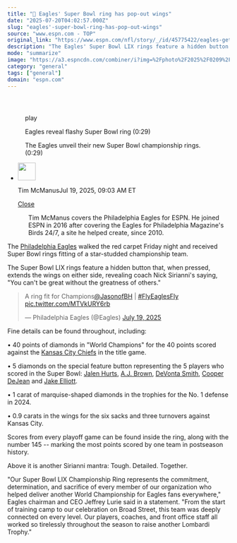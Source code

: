 ```yaml
---
title: "💎 Eagles' Super Bowl ring has pop-out wings"
date: "2025-07-20T04:02:57.000Z"
slug: "eagles'-super-bowl-ring-has-pop-out-wings"
source: "www.espn.com - TOP"
original_link: "https://www.espn.com/nfl/story/_/id/45775422/eagles-get-super-bowl-lix-rings-sirianni-sayings"
description: "The Eagles' Super Bowl LIX rings feature a hidden button that, when pressed, extends the wings on either side, revealing coach Nick Sirianni's saying, 'You can't be great without the greatness of others.'"
mode: "summarize"
image: "https://a3.espncdn.com/combiner/i?img=%2Fphoto%2F2025%2F0209%2Fnfl_fc3_eagles_cr_16x9.jpg"
category: "general"
tags: ["general"]
domain: "espn.com"
---
```

<div id="readability-page-1" class="page"><section id="article-feed" data-behavior="author_overlay article_header_news_feed_item_meta article_legal_footer"><article data-id="45775422" data-behavior="story_scroll story_progress iframe" data-src="/nfl/story/_/id/45775422/eagles-get-super-bowl-lix-rings-sirianni-sayings"><div><header></header><figure data-video="watch,640,360,45773310" data-cerebro-id="687b1e0e37ed595fcc62b817" data-title="Eagles reveal flashy Super Bowl ring" data-source="espn"><div><picture><source srcset="https://a.espncdn.com/combiner/i?img=%2Fmedia%2Fmotion%2F2025%2F0719%2Fdm_250719_eagles_ring32%2Fdm_250719_eagles_ring32.jpg&amp;w=943&amp;h=530&amp;cquality=80&amp;format=jpg" media="(min-width: 376px)"><source srcset="https://a.espncdn.com/combiner/i?img=%2Fmedia%2Fmotion%2F2025%2F0719%2Fdm_250719_eagles_ring32%2Fdm_250719_eagles_ring32.jpg&amp;w=375&amp;cquality=80, https://a.espncdn.com/combiner/i?img=%2Fmedia%2Fmotion%2F2025%2F0719%2Fdm_250719_eagles_ring32%2Fdm_250719_eagles_ring32.jpg&amp;w=750&amp;cquality=40&amp;format=jpg 2x" media="(max-width: 375px)"></picture><p><span data-id="45773310">play</span></p></div><figcaption><div><p><span>Eagles reveal flashy Super Bowl ring (0:29)</span></p><p>The Eagles unveil their new Super Bowl championship rings. (0:29)</p></div></figcaption></figure><div><div><ul><li><p><img src="https://a.espncdn.com/combiner/i?img=/i/columnists/full/mcmanus_tim.png&amp;h=80&amp;w=80&amp;scale=crop" alt="" width="40" height="40"></p><p>Tim McManus<span>Jul 19, 2025, 09:03 AM ET</span></p><div><p><a href="#">Close</a></p><ul>Tim McManus covers the Philadelphia Eagles for ESPN. He joined ESPN in 2016 after covering the Eagles for Philadelphia Magazine's Birds 24/7, a site he helped create, since 2010.</ul></div></li></ul></div><p>The <a data-clubhouse-guid="d1a9b001-1df7-fbd7-ae4c-6ca7065286ec" href="https://www.espn.com/nfl/team/_/name/phi/philadelphia-eagles">Philadelphia Eagles</a> walked the red carpet Friday night and received Super Bowl rings fitting of a star-studded championship team.</p><p>The Super Bowl LIX rings feature a hidden button that, when pressed, extends the wings on either side, revealing coach Nick Sirianni's saying, "You can't be great without the greatness of others."</p><blockquote><p lang="en" dir="ltr">A ring fit for Champions<a href="https://twitter.com/JasonofBH?ref_src=twsrc%5Etfw">@JasonofBH</a> | <a href="https://twitter.com/hashtag/FlyEaglesFly?src=hash&amp;ref_src=twsrc%5Etfw">#FlyEaglesFly</a> <a href="https://t.co/MTVkURY6rb">pic.twitter.com/MTVkURY6rb</a></p>— Philadelphia Eagles (@Eagles) <a href="https://twitter.com/Eagles/status/1946408164020125788?ref_src=twsrc%5Etfw">July 19, 2025</a></blockquote> <p>Fine details can be found throughout, including:</p><p>• 40 points of diamonds in "World Champions" for the 40 points scored against the <a data-clubhouse-guid="f68f2343-8ceb-7a02-740d-af6338be21d2" href="https://www.espn.com/nfl/team/_/name/kc/kansas-city-chiefs">Kansas City Chiefs</a> in the title game.</p><p>• 5 diamonds on the special feature button representing the 5 players who scored in the Super Bowl: <a data-player-guid="caceb80c-6350-a107-9fcf-7c7bd1b4edd8" href="https://www.espn.com/nfl/player/_/id/4040715/jalen-hurts">Jalen Hurts</a>, <a data-player-guid="53cf1afe-22f9-ea1f-7d9b-a992d25c8ac5" href="https://www.espn.com/nfl/player/_/id/4047646/aj-brown">A.J. Brown</a>, <a data-player-guid="79fe15c5-5f05-f939-c4f5-c55466521a50" href="https://www.espn.com/nfl/player/_/id/4241478/devonta-smith">DeVonta Smith</a>, <a data-player-guid="9c7274f7-268c-3559-b6eb-fec3738c9c65" href="https://www.espn.com/nfl/player/_/id/4682618/cooper-dejean">Cooper DeJean</a> and <a data-player-guid="e145b2de-b4b2-da20-eb5b-396acec549bb" href="https://www.espn.com/nfl/player/_/id/3050478/jake-elliott">Jake Elliott</a>.</p><p>• 1 carat of marquise-shaped diamonds in the trophies for the No. 1 defense in 2024.</p><p>• 0.9 carats in the wings for the six sacks and three turnovers against Kansas City.</p><p>Scores from every playoff game can be found inside the ring, along with the number 145 -- marking the most points scored by one team in postseason history.</p><p>Above it is another Sirianni mantra: Tough. Detailed. Together.</p><p>"Our Super Bowl LIX Championship Ring represents the commitment, determination, and sacrifice of every member of our organization who helped deliver another World Championship for Eagles fans everywhere," Eagles chairman and CEO Jeffrey Lurie said in a statement. "From the start of training camp to our celebration on Broad Street, this team was deeply connected on every level. Our players, coaches, and front office staff all worked so tirelessly throughout the season to raise another Lombardi Trophy."</p>
</div></div></article></section></div>